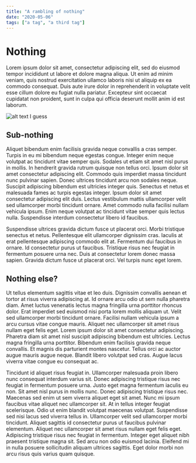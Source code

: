 ```yaml
---
title: "A rambling of nothing"
date: "2020-05-06"
tags: ["a tag", "a third tag"]
---
```


# Nothing

Lorem ipsum dolor sit amet, consectetur adipiscing elit, sed do eiusmod tempor incididunt ut labore et dolore magna aliqua. Ut enim ad minim veniam, quis nostrud exercitation ullamco laboris nisi ut aliquip ex ea commodo consequat. Duis aute irure dolor in reprehenderit in voluptate velit esse cillum dolore eu fugiat nulla pariatur. Excepteur sint occaecat cupidatat non proident, sunt in culpa qui officia deserunt mollit anim id est laborum.

![alt text I guess](https://source.unsplash.com/random)

## Sub-nothing

Aliquet bibendum enim facilisis gravida neque convallis a cras semper. Turpis in eu mi bibendum neque egestas congue. Integer enim neque volutpat ac tincidunt vitae semper quis. Sodales ut etiam sit amet nisl purus in mollis. In hendrerit gravida rutrum quisque non tellus orci. Ipsum dolor sit amet consectetur adipiscing elit. Commodo quis imperdiet massa tincidunt nunc pulvinar sapien. Donec ultrices tincidunt arcu non sodales neque. Suscipit adipiscing bibendum est ultricies integer quis. Senectus et netus et malesuada fames ac turpis egestas integer. Ipsum dolor sit amet consectetur adipiscing elit duis. Lectus vestibulum mattis ullamcorper velit sed ullamcorper morbi tincidunt ornare. Amet commodo nulla facilisi nullam vehicula ipsum. Enim neque volutpat ac tincidunt vitae semper quis lectus nulla. Suspendisse interdum consectetur libero id faucibus.

Suspendisse ultrices gravida dictum fusce ut placerat orci. Morbi tristique senectus et netus. Pellentesque elit ullamcorper dignissim cras. Iaculis at erat pellentesque adipiscing commodo elit at. Fermentum dui faucibus in ornare. Id consectetur purus ut faucibus. Tristique risus nec feugiat in fermentum posuere urna nec. Duis at consectetur lorem donec massa sapien. Gravida dictum fusce ut placerat orci. Vel turpis nunc eget lorem.

## Nothing else?

Ut tellus elementum sagittis vitae et leo duis. Dignissim convallis aenean et tortor at risus viverra adipiscing at. Id ornare arcu odio ut sem nulla pharetra diam. Amet luctus venenatis lectus magna fringilla urna porttitor rhoncus dolor. Erat imperdiet sed euismod nisi porta lorem mollis aliquam ut. Velit sed ullamcorper morbi tincidunt ornare. Facilisi nullam vehicula ipsum a arcu cursus vitae congue mauris. Aliquet nec ullamcorper sit amet risus nullam eget felis eget. Lorem ipsum dolor sit amet consectetur adipiscing. Pharetra diam sit amet nisl suscipit adipiscing bibendum est ultricies. Lectus magna fringilla urna porttitor. Bibendum enim facilisis gravida neque convallis. Et magnis dis parturient montes nascetur. Tellus orci ac auctor augue mauris augue neque. Blandit libero volutpat sed cras. Augue lacus viverra vitae congue eu consequat ac.

Tincidunt id aliquet risus feugiat in. Ullamcorper malesuada proin libero nunc consequat interdum varius sit. Donec adipiscing tristique risus nec feugiat in fermentum posuere urna. Justo eget magna fermentum iaculis eu non. Sit amet nisl purus in mollis nunc. Donec adipiscing tristique risus nec. Maecenas sed enim ut sem viverra aliquet eget sit amet. Nunc mi ipsum faucibus vitae aliquet nec ullamcorper sit. At in tellus integer feugiat scelerisque. Odio ut enim blandit volutpat maecenas volutpat. Suspendisse sed nisi lacus sed viverra tellus in. Ullamcorper velit sed ullamcorper morbi tincidunt. Aliquet sagittis id consectetur purus ut faucibus pulvinar elementum. Aliquet nec ullamcorper sit amet risus nullam eget felis eget. Adipiscing tristique risus nec feugiat in fermentum. Integer eget aliquet nibh praesent tristique magna sit. Sed arcu non odio euismod lacinia. Eleifend mi in nulla posuere sollicitudin aliquam ultrices sagittis. Eget dolor morbi non arcu risus quis varius quam quisque.

